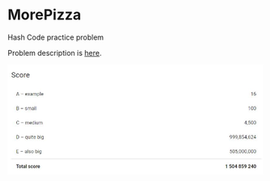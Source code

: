 # MorePizza
Hash Code practice problem

Problem description is [here](https://github.com/programmistik/MorePizza/blob/master/practice_problem.pdf).

![alt text](https://github.com/programmistik/MorePizza/blob/master/Score.JPG "Score")
